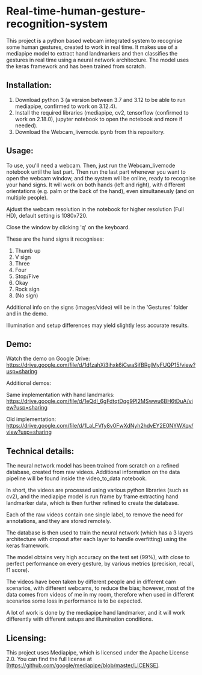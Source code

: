 # Real-time-human-gesture-recognition-system
This project is a python based webcam integrated system to recognise some human gestures, created to work in real time.
It makes use of a mediapipe model to extract hand landmarkers and then classifies the gestures in real time using a neural network architecture. 
The model uses the keras framework and has been trained from scratch.

## Installation:
1. Download python 3 (a version between 3.7 and 3.12 to be able to run mediapipe, confirmed to work on 3.12.4).
2. Install the required libraries (mediapipe, cv2, tensorflow (confirmed to work on 2.18.0), jupyter notebook to open the notebook and more if needed).
3. Download the Webcam_livemode.ipynb from this repository.

## Usage:
To use, you'll need a webcam. Then, just run the Webcam_livemode notebook until the last part.
Then run the last part whenever you want to open the webcam window, and the system will be online, ready to recognise your hand signs. It will work on both hands (left and right), with different orientations (e.g. palm or the back of the hand), even simultaneusly (and on multiple people).

Ajdust the webcam resolution in the notebook for higher resolution (Full HD), default setting is 1080x720.

Close the window by clicking 'q' on the keyboard.

These are the hand signs it recognises:
1. Thumb up
2. V sign
3. Three
4. Four
5. Stop/Five
6. Okay
7. Rock sign
8. (No sign)

Additional info on the signs (images/video) will be in the 'Gestures' folder and in the demo.

Illumination and setup differences may yield slightly less accurate results.

## Demo:
Watch the demo on Google Drive: https://drive.google.com/file/d/1dfzahXi3ihxk6iCwaSifBRglMyFUQP15/view?usp=sharing

Additional demos:

Same implementation with hand landmarks: https://drive.google.com/file/d/1eQdI_6gFdtqtDqg9Pl2MSwwu6BH6tDuA/view?usp=sharing

Old implementation: https://drive.google.com/file/d/1LaLFVfy8v0FwXdNyh2hdvEY2E0NYWXqv/view?usp=sharing

## Technical details:
The neural network model has been trained from scratch on a refined database, created from raw videos. Additional information on the data pipeline will be found inside the video_to_data notebook.

In short, the videos are processed using various python libraries (such as cv2), and the mediapipe model is run frame by frame extracting hand landmarker data, which is then further refined to create the database.

Each of the raw videos contain one single label, to remove the need for annotations, and they are stored remotely.

The database is then used to train the neural network (which has a 3 layers architecture with dropout after each layer to handle overfitting) using the keras framework.

The model obtains very high accuracy on the test set (99%), with close to perfect performance on every gesture, by various metrics (precision, recall, f1 score).

The videos have been taken by different people and in different cam scenarios, with different webcams, to reduce the bias;
however, most of the data comes from videos of me in my room, therefore when used in different scenarios some loss in performance is to be expected.

A lot of work is done by the mediapipe hand landmarker, and it will work differently with different setups and illumination conditions. 

## Licensing:
This project uses Mediapipe, which is licensed under the Apache License 2.0. You can find the full license at [https://github.com/google/mediapipe/blob/master/LICENSE].
